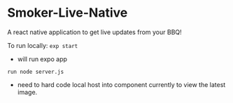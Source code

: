 # Smoker-Live-Native

A react native application to get live updates from your BBQ!

To run locally:
`exp start`

- will run expo app

`run node server.js`

- need to hard code local host into <autoshoot/> component currently to view the latest image.
